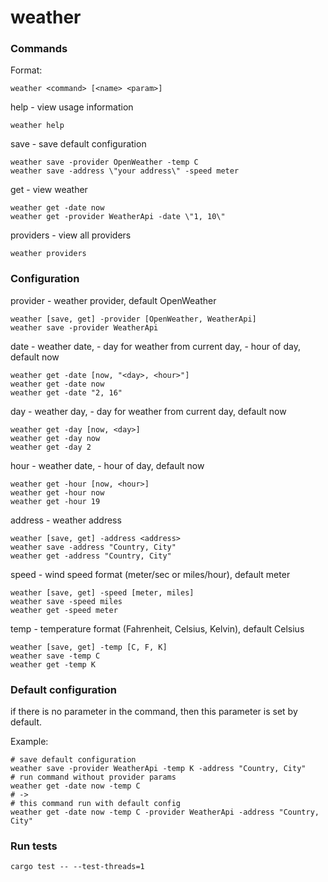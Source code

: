 # weather

### Commands
Format:
```shell
weather <command> [<name> <param>]
```

help - view usage information
```shell
weather help
```

save - save default configuration
```shell
weather save -provider OpenWeather -temp C
weather save -address \"your address\" -speed meter
```

get - view weather
```shell
weather get -date now
weather get -provider WeatherApi -date \"1, 10\"
```

providers - view all providers
```shell
weather providers
```

### Configuration
provider - weather provider, default OpenWeather
```shell
weather [save, get] -provider [OpenWeather, WeatherApi]
weather save -provider WeatherApi
```

date - weather date, <day> - day for weather from current day, <hour> - hour of day, default now
```shell
weather get -date [now, "<day>, <hour>"]
weather get -date now
weather get -date "2, 16"
```

day - weather day, <day> - day for weather from current day, default now
```shell
weather get -day [now, <day>]
weather get -day now
weather get -day 2
```

hour - weather date, <hour> - hour of day, default now
```shell
weather get -hour [now, <hour>]
weather get -hour now
weather get -hour 19
```

address - weather address
```shell
weather [save, get] -address <address>
weather save -address "Country, City"
weather get -address "Country, City"
```

speed - wind speed format (meter/sec or miles/hour), default meter
```shell
weather [save, get] -speed [meter, miles]
weather save -speed miles
weather get -speed meter
```

temp - temperature format (Fahrenheit, Celsius, Kelvin), default Celsius
```shell
weather [save, get] -temp [C, F, K]
weather save -temp C
weather get -temp K
```

### Default configuration
if there is no parameter in the command, then this parameter is set by default.

Example:
```shell
# save default configuration
weather save -provider WeatherApi -temp K -address "Country, City"
# run command without provider params
weather get -date now -temp C
# ->
# this command run with default config
weather get -date now -temp C -provider WeatherApi -address "Country, City"
```

### Run tests
```shell
cargo test -- --test-threads=1
```